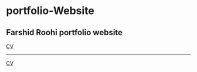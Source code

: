 # portfolio-Website
## Farshid Roohi portfolio website
<a href="http://farshid-roohi.ir">CV</a><br><hr>
<a href="https://farshidroohi.github.io/">CV</a>
